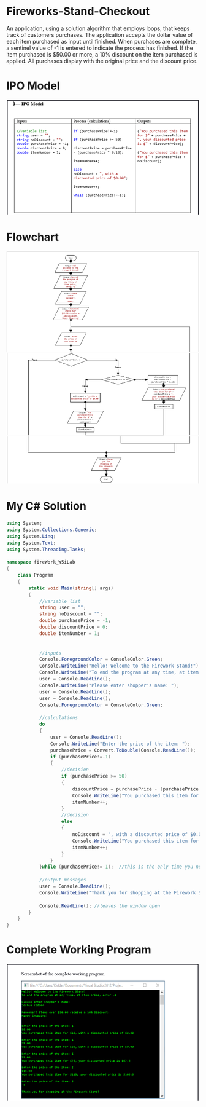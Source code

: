 # Fireworks-Stand-Checkout
An application, using a solution algorithm that employs loops, that keeps track of customers purchases. The application accepts the dollar value of each item purchased as input until finished. When purchases are complete, a sentinel value  of -1 is entered to indicate the process has finished. If the item purchased is $50.00 or more, a 10% discount on the  item purchased is applied. All purchases display with the original price and the discount price. 

# IPO Model
![Variables & IPO Model](https://raw.githubusercontent.com/kiddjsh/Fireworks-Stand-Checkout/main/images/IPO%20Model.PNG)

# Flowchart
![Flowchart_1](https://raw.githubusercontent.com/kiddjsh/Fireworks-Stand-Checkout/main/images/Flowchart_1.PNG)
![Flowchart_2](https://raw.githubusercontent.com/kiddjsh/Fireworks-Stand-Checkout/main/images/Flowchart_2.PNG)
![Flowchart_3](https://raw.githubusercontent.com/kiddjsh/Fireworks-Stand-Checkout/main/images/Flowchart_3.PNG)

# My C# Solution
```C#
using System;
using System.Collections.Generic;
using System.Linq;
using System.Text;
using System.Threading.Tasks;

namespace fireWork_W5iLab
{
    class Program
    {
        static void Main(string[] args)
        {
            //variable list
            string user = "";
            string noDiscount = "";
            double purchasePrice = -1;
            double discountPrice = 0;
            double itemNumber = 1;


            //inputs
            Console.ForegroundColor = ConsoleColor.Green;
            Console.WriteLine("Hello! Welcome to the Firework Stand!");
            Console.WriteLine("To end the program at any time, at item price, enter -1");
            user = Console.ReadLine();            
            Console.WriteLine("Please enter shopper's name: ");
            user = Console.ReadLine();
            user = Console.ReadLine();
            Console.ForegroundColor = ConsoleColor.Green;

            //calculations
            do
            {
                user = Console.ReadLine();
                Console.WriteLine("Enter the price of the item: ");
                purchasePrice = Convert.ToDouble(Console.ReadLine());
                if (purchasePrice!=-1)
                {
                    //decision
                    if (purchasePrice >= 50)
                    {
                        discountPrice = purchasePrice - (purchasePrice * 0.10);
                        Console.WriteLine("You purchased this item for $" + purchasePrice + ", your discounted price is $" + discountPrice);
                        itemNumber++;
                    }
                    //decision
                    else
                    {
                        noDiscount = ", with a discounted price of $0.00";
                        Console.WriteLine("You purchased this item for $" + purchasePrice + noDiscount);
                        itemNumber++;
                    }                                     
                }
            }while (purchasePrice!=-1);  //this is the only time you need a semicolon ; do--while loop

            //output messages  
            user = Console.ReadLine();
            Console.WriteLine("Thank you for shopping at the Firework Stand!");

            Console.ReadLine(); //leaves the window open
        }
    }
}
```

# Complete Working Program
![Complete Working Program](https://raw.githubusercontent.com/kiddjsh/Fireworks-Stand-Checkout/main/images/Complete%20Working%20Program.PNG)

